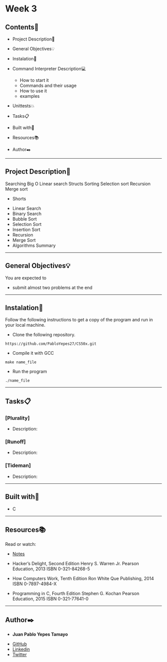 # Week 3

## Contents:open_file_folder:

- Project Description:newspaper:
- General Objectives:bulb:
- Instalation:wrench:
- Command Interpreter Description:computer:

	* How to start it
	* Commands and their usage
	* How to use it
	* examples

- Unittests:boom:
- Tasks:clipboard:
- Built with:hammer:
- Resources:books:
- Author:black_nib:

---

## Project Description:newspaper:

Searching
Big O
Linear search
Structs
Sorting
Selection sort
Recursion
Merge sort

* Shorts
- Linear Search
- Binary Search
- Bubble Sort
- Selection Sort
- Insertion Sort
- Recursion
- Merge Sort
- Algorithms Summary

---

## General Objectives:bulb:

You are expected to

* submit almost two problems at the end

---

## Instalation:wrench:

Follow the following instructions to get a copy of the program and run in your local machine.

* Clone the following repository.
```
https://github.com/PabloYepes27/CS50x.git
```

* Compile it with GCC
```
make name_file
```

* Run the program
```
./name_file
```
---

## Tasks:clipboard:

### [Plurality]
* Description: 


### [Runoff]
* Description: 

### [Tideman]
* Description:

---

## Built with:hammer:

* C

---

## Resources:books:

Read or watch:

* [Notes](https://cs50.harvard.edu/x/2020/notes/3/#:~:text=SearchingBig%20OLinear%20searchStructsSortingSelection%20sortRecursionMerge%20sort)

* Hacker’s Delight, Second Edition
Henry S. Warren Jr.
Pearson Education, 2013
ISBN 0-321-84268-5

* How Computers Work, Tenth Edition
Ron White
Que Publishing, 2014
ISBN 0-7897-4984-X

* Programming in C, Fourth Edition
Stephen G. Kochan
Pearson Education, 2015
ISBN 0-321-77641-0

---

## Author:black_nib:

* **Juan Pablo Yepes Tamayo**
 - [GitHub](https://github.com/PabloYepes27)
 - [Linkedin](https://www.linkedin.com/in/pablo-yepes-120495)
 - [Twitter](https://twitter.com/pabloyepes27)

